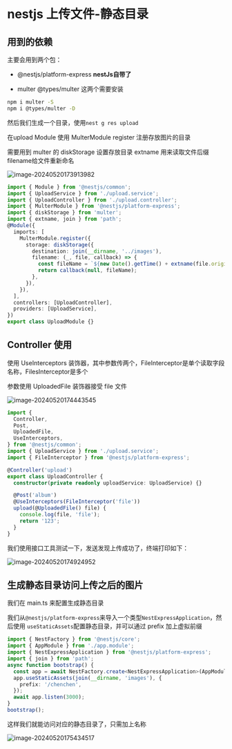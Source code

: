 # nestjs 上传文件-静态目录

## 用到的依赖

主要会用到两个包：

- @nestjs/platform-express **nestJs自带了**

- multer  @types/multer 这两个需要安装

```bash
npm i multer -S
npm i @types/multer -D
```

然后我们生成一个目录，使用`nest g res upload`

在upload Module 使用 MulterModule register 注册存放图片的目录

需要用到 multer 的 diskStorage 设置存放目录 extname 用来读取文件后缀 filename给文件重新命名

![image-20240520173913982](https://chen-1320883525.cos.ap-chengdu.myqcloud.com/img/image-20240520173913982.png)

```typescript
import { Module } from '@nestjs/common';
import { UploadService } from './upload.service';
import { UploadController } from './upload.controller';
import { MulterModule } from '@nestjs/platform-express';
import { diskStorage } from 'multer';
import { extname, join } from 'path';
@Module({
  imports: [
    MulterModule.register({
      storage: diskStorage({
        destination: join(__dirname, '../images'),
        filename: (_, file, callback) => {
          const fileName = `${new Date().getTime() + extname(file.originalname)}`;
          return callback(null, fileName);
        },
      }),
    }),
  ],
  controllers: [UploadController],
  providers: [UploadService],
})
export class UploadModule {}
```

## Controller 使用

使用 UseInterceptors 装饰器，其中参数传两个，FileInterceptor是单个读取字段名称，FilesInterceptor是多个

参数使用 UploadedFile 装饰器接受 file 文件

![image-20240520174443545](https://chen-1320883525.cos.ap-chengdu.myqcloud.com/img/image-20240520174443545.png)

```typescript
import {
  Controller,
  Post,
  UploadedFile,
  UseInterceptors,
} from '@nestjs/common';
import { UploadService } from './upload.service';
import { FileInterceptor } from '@nestjs/platform-express';

@Controller('upload')
export class UploadController {
  constructor(private readonly uploadService: UploadService) {}

  @Post('album')
  @UseInterceptors(FileInterceptor('file'))
  upload(@UploadedFile() file) {
    console.log(file, 'file');
    return '123';
  }
}
```

我们使用接口工具测试一下，发送发现上传成功了，终端打印如下：

![image-20240520174924952](https://chen-1320883525.cos.ap-chengdu.myqcloud.com/img/image-20240520174924952.png)

## 生成静态目录访问上传之后的图片

我们在 main.ts 来配置生成静态目录

我们从`@nestjs/platform-express`来导入一个类型`NestExpressApplication`，然后使用 `useStaticAssets`配置静态目录，并可以通过 prefix 加上虚拟前缀

```typescript
import { NestFactory } from '@nestjs/core';
import { AppModule } from './app.module';
import { NestExpressApplication } from '@nestjs/platform-express';
import { join } from 'path';
async function bootstrap() {
  const app = await NestFactory.create<NestExpressApplication>(AppModule);
  app.useStaticAssets(join(__dirname, 'images'), {
    prefix: '/chenchen',
  });
  await app.listen(3000);
}
bootstrap();
```

这样我们就能访问对应的静态目录了，只需加上名称

![image-20240520175434517](https://chen-1320883525.cos.ap-chengdu.myqcloud.com/img/image-20240520175434517.png)